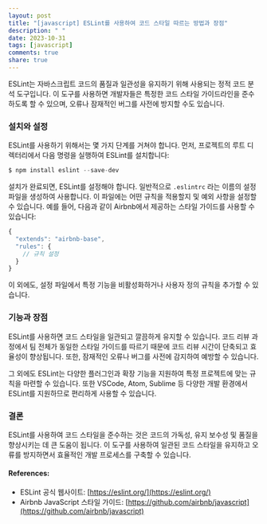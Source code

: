 ```yaml
---
layout: post
title: "[javascript] ESLint를 사용하여 코드 스타일 따르는 방법과 장점"
description: " "
date: 2023-10-31
tags: [javascript]
comments: true
share: true
---
```


ESLint는 자바스크립트 코드의 품질과 일관성을 유지하기 위해 사용되는 정적 코드 분석 도구입니다. 이 도구를 사용하면 개발자들은 특정한 코드 스타일 가이드라인을 준수하도록 할 수 있으며, 오류나 잠재적인 버그를 사전에 방지할 수도 있습니다.

### 설치와 설정

ESLint를 사용하기 위해서는 몇 가지 단계를 거쳐야 합니다. 먼저, 프로젝트의 루트 디렉터리에서 다음 명령을 실행하여 ESLint를 설치합니다:

```javascript
$ npm install eslint --save-dev
```

설치가 완료되면, ESLint를 설정해야 합니다. 일반적으로 `.eslintrc` 라는 이름의 설정 파일을 생성하여 사용합니다. 이 파일에는 어떤 규칙을 적용할지 및 예외 사항을 설정할 수 있습니다. 예를 들어, 다음과 같이 Airbnb에서 제공하는 스타일 가이드를 사용할 수 있습니다:

```javascript
{
  "extends": "airbnb-base",
  "rules": {
    // 규칙 설정
  }
}
```

이 외에도, 설정 파일에서 특정 기능을 비활성화하거나 사용자 정의 규칙을 추가할 수 있습니다.

### 기능과 장점

ESLint를 사용하면 코드 스타일을 일관되고 깔끔하게 유지할 수 있습니다. 코드 리뷰 과정에서 팀 전체가 동일한 스타일 가이드를 따르기 때문에 코드 리뷰 시간이 단축되고 효율성이 향상됩니다. 또한, 잠재적인 오류나 버그를 사전에 감지하여 예방할 수 있습니다.

그 외에도 ESLint는 다양한 플러그인과 확장 기능을 지원하여 특정 프로젝트에 맞는 규칙을 마련할 수 있습니다. 또한 VSCode, Atom, Sublime 등 다양한 개발 환경에서 ESLint를 지원하므로 편리하게 사용할 수 있습니다.

### 결론

ESLint를 사용하여 코드 스타일을 준수하는 것은 코드의 가독성, 유지 보수성 및 품질을 향상시키는 데 큰 도움이 됩니다. 이 도구를 사용하여 일관된 코드 스타일을 유지하고 오류를 방지하면서 효율적인 개발 프로세스를 구축할 수 있습니다.

#### References:
- ESLint 공식 웹사이트: [https://eslint.org/](https://eslint.org/)
- Airbnb JavaScript 스타일 가이드: [https://github.com/airbnb/javascript](https://github.com/airbnb/javascript)